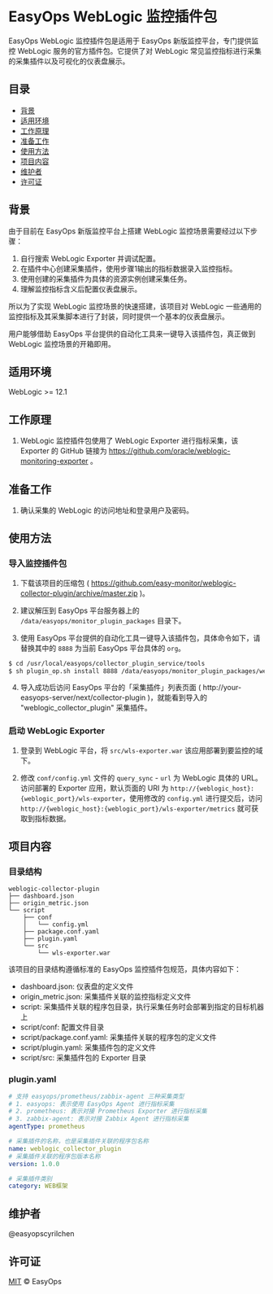 # EasyOps WebLogic 监控插件包

EasyOps WebLogic 监控插件包是适用于 EasyOps 新版监控平台，专门提供监控 WebLogic 服务的官方插件包。它提供了对 WebLogic 常见监控指标进行采集的采集插件以及可视化的仪表盘展示。

## 目录

- [背景](#背景)
- [适用环境](#适用环境)
- [工作原理](#工作原理)
- [准备工作](#准备工作)
- [使用方法](#使用方法)
- [项目内容](#项目内容)
- [维护者](#维护者)
- [许可证](#许可证)

## 背景

由于目前在 EasyOps 新版监控平台上搭建 WebLogic 监控场景需要经过以下步骤：

1. 自行搜索 WebLogic Exporter 并调试配置。
2. 在插件中心创建采集插件，使用步骤1输出的指标数据录入监控指标。
3. 使用创建的采集插件为具体的资源实例创建采集任务。
4. 理解监控指标含义后配置仪表盘展示。

所以为了实现 WebLogic 监控场景的快速搭建，该项目对 WebLogic 一些通用的监控指标及其采集脚本进行了封装，同时提供一个基本的仪表盘展示。

用户能够借助 EasyOps 平台提供的自动化工具来一键导入该插件包，真正做到 WebLogic 监控场景的开箱即用。

## 适用环境

WebLogic >= 12.1

## 工作原理

1. WebLogic 监控插件包使用了 WebLogic Exporter 进行指标采集，该 Exporter 的 GitHub 链接为 https://github.com/oracle/weblogic-monitoring-exporter 。

## 准备工作

1. 确认采集的 WebLogic 的访问地址和登录用户及密码。

## 使用方法

### 导入监控插件包

1. 下载该项目的压缩包 ( https://github.com/easy-monitor/weblogic-collector-plugin/archive/master.zip )。

2. 建议解压到 EasyOps 平台服务器上的 `/data/easyops/monitor_plugin_packages` 目录下。

3. 使用 EasyOps 平台提供的自动化工具一键导入该插件包，具体命令如下，请替换其中的 `8888` 为当前 EasyOps 平台具体的 `org`。

```sh
$ cd /usr/local/easyops/collector_plugin_service/tools
$ sh plugin_op.sh install 8888 /data/easyops/monitor_plugin_packages/weblogic-collector-plugin
```

4. 导入成功后访问 EasyOps 平台的「采集插件」列表页面 ( http://your-easyops-server/next/collector-plugin )，就能看到导入的 "weblogic_collector_plugin" 采集插件。

### 启动 WebLogic Exporter

1. 登录到 WebLogic 平台，将 `src/wls-exporter.war` 该应用部署到要监控的域下。

2. 修改 `conf/config.yml` 文件的 `query_sync` - `url` 为 WebLogic 具体的 URL。访问部署的 Exporter 应用，默认页面的 URI 为 `http://{weblogic_host}:{weblogic_port}/wls-exporter`，使用修改的 `config.yml` 进行提交后，访问 `http://{weblogic_host}:{weblogic_port}/wls-exporter/metrics` 就可获取到指标数据。

## 项目内容

### 目录结构

```
weblogic-collector-plugin
├── dashboard.json
├── origin_metric.json
└── script
    ├── conf
    │   └── config.yml
    ├── package.conf.yaml
    ├── plugin.yaml
    └── src
        └── wls-exporter.war
```

该项目的目录结构遵循标准的 EasyOps 监控插件包规范，具体内容如下：

- dashboard.json: 仪表盘的定义文件
- origin_metric.json: 采集插件关联的监控指标定义文件
- script: 采集插件关联的程序包目录，执行采集任务时会部署到指定的目标机器上
- script/conf: 配置文件目录
- script/package.conf.yaml: 采集插件关联的程序包的定义文件
- script/plugin.yaml: 采集插件包的定义文件
- script/src: 采集插件包的 Exporter 目录

### plugin.yaml

```yaml
# 支持 easyops/prometheus/zabbix-agent 三种采集类型
# 1. easyops: 表示使用 EasyOps Agent 进行指标采集
# 2. prometheus: 表示对接 Prometheus Exporter 进行指标采集
# 3. zabbix-agent: 表示对接 Zabbix Agent 进行指标采集
agentType: prometheus

# 采集插件的名称，也是采集插件关联的程序包名称
name: weblogic_collector_plugin
# 采集插件关联的程序包版本名称
version: 1.0.0

# 采集插件类别 
category: WEB框架
```

## 维护者

@easyopscyrilchen

## 许可证

[MIT](#许可证) © EasyOps
